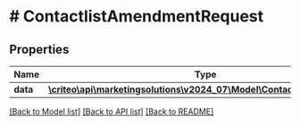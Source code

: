 # # ContactlistAmendmentRequest

## Properties

Name | Type | Description | Notes
------------ | ------------- | ------------- | -------------
**data** | [**\criteo\api\marketingsolutions\v2024_07\Model\ContactlistAmendment**](ContactlistAmendment.md) |  |

[[Back to Model list]](../../README.md#models) [[Back to API list]](../../README.md#endpoints) [[Back to README]](../../README.md)

